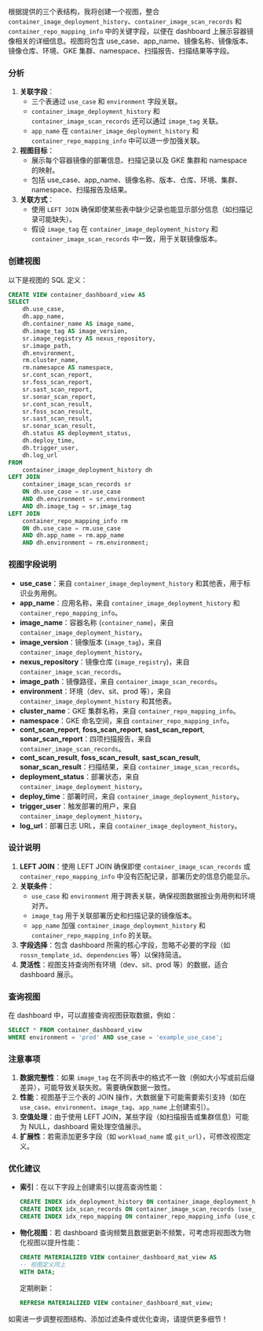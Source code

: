 根据提供的三个表结构，我将创建一个视图，整合 `container_image_deployment_history`、`container_image_scan_records` 和 `container_repo_mapping_info` 中的关键字段，以便在 dashboard 上展示容器镜像相关的详细信息。视图将包含 use_case、app_name、镜像名称、镜像版本、镜像仓库、环境、GKE 集群、namespace、扫描报告、扫描结果等字段。

### 分析
1. **关联字段**：
   - 三个表通过 `use_case` 和 `environment` 字段关联。
   - `container_image_deployment_history` 和 `container_image_scan_records` 还可以通过 `image_tag` 关联。
   - `app_name` 在 `container_image_deployment_history` 和 `container_repo_mapping_info` 中可以进一步加强关联。
2. **视图目标**：
   - 展示每个容器镜像的部署信息、扫描记录以及 GKE 集群和 namespace 的映射。
   - 包括 use_case、app_name、镜像名称、版本、仓库、环境、集群、namespace、扫描报告及结果。
3. **关联方式**：
   - 使用 `LEFT JOIN` 确保即使某些表中缺少记录也能显示部分信息（如扫描记录可能缺失）。
   - 假设 `image_tag` 在 `container_image_deployment_history` 和 `container_image_scan_records` 中一致，用于关联镜像版本。

### 创建视图
以下是视图的 SQL 定义：

```sql
CREATE VIEW container_dashboard_view AS
SELECT 
    dh.use_case,
    dh.app_name,
    dh.container_name AS image_name,
    dh.image_tag AS image_version,
    sr.image_registry AS nexus_repository,
    sr.image_path,
    dh.environment,
    rm.cluster_name,
    rm.namesapce AS namespace,
    sr.cont_scan_report,
    sr.foss_scan_report,
    sr.sast_scan_report,
    sr.sonar_scan_report,
    sr.cont_scan_result,
    sr.foss_scan_result,
    sr.sast_scan_result,
    sr.sonar_scan_result,
    dh.status AS deployment_status,
    dh.deploy_time,
    dh.trigger_user,
    dh.log_url
FROM 
    container_image_deployment_history dh
LEFT JOIN 
    container_image_scan_records sr 
    ON dh.use_case = sr.use_case 
    AND dh.environment = sr.environment 
    AND dh.image_tag = sr.image_tag
LEFT JOIN 
    container_repo_mapping_info rm 
    ON dh.use_case = rm.use_case 
    AND dh.app_name = rm.app_name 
    AND dh.environment = rm.environment;
```

### 视图字段说明
- **use_case**：来自 `container_image_deployment_history` 和其他表，用于标识业务用例。
- **app_name**：应用名称，来自 `container_image_deployment_history` 和 `container_repo_mapping_info`。
- **image_name**：容器名称 (`container_name`)，来自 `container_image_deployment_history`。
- **image_version**：镜像版本 (`image_tag`)，来自 `container_image_deployment_history`。
- **nexus_repository**：镜像仓库 (`image_registry`)，来自 `container_image_scan_records`。
- **image_path**：镜像路径，来自 `container_image_scan_records`。
- **environment**：环境（dev、sit、prod 等），来自 `container_image_deployment_history` 和其他表。
- **cluster_name**：GKE 集群名称，来自 `container_repo_mapping_info`。
- **namespace**：GKE 命名空间，来自 `container_repo_mapping_info`。
- **cont_scan_report**, **foss_scan_report**, **sast_scan_report**, **sonar_scan_report**：四项扫描报告，来自 `container_image_scan_records`。
- **cont_scan_result**, **foss_scan_result**, **sast_scan_result**, **sonar_scan_result**：扫描结果，来自 `container_image_scan_records`。
- **deployment_status**：部署状态，来自 `container_image_deployment_history`。
- **deploy_time**：部署时间，来自 `container_image_deployment_history`。
- **trigger_user**：触发部署的用户，来自 `container_image_deployment_history`。
- **log_url**：部署日志 URL，来自 `container_image_deployment_history`。

### 设计说明
1. **LEFT JOIN**：使用 LEFT JOIN 确保即使 `container_image_scan_records` 或 `container_repo_mapping_info` 中没有匹配记录，部署历史的信息仍能显示。
2. **关联条件**：
   - `use_case` 和 `environment` 用于跨表关联，确保视图数据按业务用例和环境对齐。
   - `image_tag` 用于关联部署历史和扫描记录的镜像版本。
   - `app_name` 加强 `container_image_deployment_history` 和 `container_repo_mapping_info` 的关联。
3. **字段选择**：包含 dashboard 所需的核心字段，忽略不必要的字段（如 `rossn_template_id`、`dependencies` 等）以保持简洁。
4. **灵活性**：视图支持查询所有环境（dev、sit、prod 等）的数据，适合 dashboard 展示。

### 查询视图
在 dashboard 中，可以直接查询视图获取数据，例如：
```sql
SELECT * FROM container_dashboard_view
WHERE environment = 'prod' AND use_case = 'example_use_case';
```

### 注意事项
1. **数据完整性**：如果 `image_tag` 在不同表中的格式不一致（例如大小写或前后缀差异），可能导致关联失败。需要确保数据一致性。
2. **性能**：视图基于三个表的 JOIN 操作，大数据量下可能需要索引支持（如在 `use_case`、`environment`、`image_tag`、`app_name` 上创建索引）。
3. **空值处理**：由于使用 LEFT JOIN，某些字段（如扫描报告或集群信息）可能为 NULL，dashboard 需处理空值展示。
4. **扩展性**：若需添加更多字段（如 `workload_name` 或 `git_url`），可修改视图定义。

### 优化建议
- **索引**：在以下字段上创建索引以提高查询性能：
  ```sql
  CREATE INDEX idx_deployment_history ON container_image_deployment_history (use_case, environment, image_tag);
  CREATE INDEX idx_scan_records ON container_image_scan_records (use_case, environment, image_tag);
  CREATE INDEX idx_repo_mapping ON container_repo_mapping_info (use_case, app_name, environment);
  ```
- **物化视图**：若 dashboard 查询频繁且数据更新不频繁，可考虑将视图改为物化视图以提升性能：
  ```sql
  CREATE MATERIALIZED VIEW container_dashboard_mat_view AS
  -- 视图定义同上
  WITH DATA;
  ```
  定期刷新：
  ```sql
  REFRESH MATERIALIZED VIEW container_dashboard_mat_view;
  ```

如需进一步调整视图结构、添加过滤条件或优化查询，请提供更多细节！
